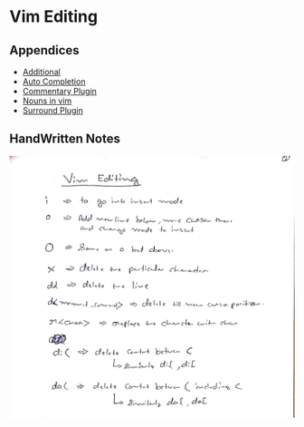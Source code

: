 # Vim Editing

## Appendices
* [Additional](./Appendices/Additional.md)
* [Auto Completion](./Appendices/Auto%20Completion.md)
* [Commentary Plugin](./Appendices/Commentary%20Plugin.md)
* [Nouns in vim](./Appendices/Nouns%20in%20vim.md)
* [Surround Plugin](./Appendices/Surround%20Plugin.md)

## HandWritten Notes
<p align="center">
<img src="./1.jpg" alt="Page 1" width="800"/>
<p\>
